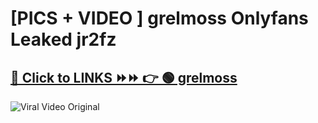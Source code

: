 
 # [PICS + VIDEO ] grelmoss Onlyfans Leaked jr2fz

## <h2><a href="https://clipsfans.com/grelmoss&ref=git">🔗 Click to LINKS ⏩⏩ 👉 🟢 grelmoss </a></h2>

<a href="https://clipsfans.com/grelmoss&ref=git" rel="nofollow" data-target="animated-image.originalLink"><img src="https://i.ibb.co.com/xMMVF88/686577567.gif" alt="Viral Video Original" style="max-width: 100%; display: inline-block;" data-target="animated-image.originalImage"></a>


